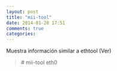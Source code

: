 ```yaml
---
layout: post
title: "mii-tool"
date: 2014-01-28 17:51
comments: true
categories: 
---
```

Muestra información similar a ethtool (Ver)

>\# mii-tool eth0


